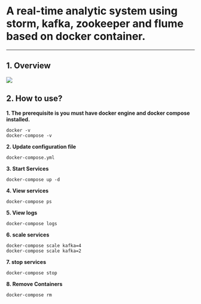 # A real-time analytic system using storm, kafka, zookeeper and flume based on docker container.
----------

## 1. Overview ##
[![][ButlerImage]][website] 

## 2. How to use?  ##

**1. The prerequisite is you must have docker engine and docker compose installed.**
	
	docker -v
	docker-compose -v
**2. Update configuration file**
   
	docker-compose.yml

**3. Start Services**
   
	docker-compose up -d

**4. View services**
   
	docker-compose ps

**5. View logs**
   
	docker-compose logs

**6. scale services**
   
	docker-compose scale kafka=4
   	docker-compose scale kafka=2

**7. stop services**
   
	docker-compose stop

**8. Remove Containers**
   
	docker-compose rm





[ButlerImage]: https://github.com/weixuan2008/storm-kafka-zookeeper-flume/blob/master/storm-kafka-zookeeper-flume-master/arch.png
[website]: https://github.com/weixuan2008/storm-kafka-zookeeper-flume
